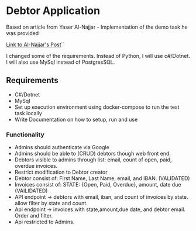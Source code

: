 # Debtor Application

Based on article from Yaser Al-Najjar - Implementation of the demo task he was provided

[Link to Al-Najjar's Post](https://dev.to/yaser/are-you-a-mediocre-developer-me-too-34ed)``


I changed some of the requirements. Instead of Python, I will use c#/Dotnet. I will also use MySql instead of PostgresSQL.

## Requirements

* C#/Dotnet
* MySql
* Set up execution environment using docker-compose to run the test task locally
* Write Documentation on how to setup, run and use

### Functionality

* Admins should authenticate via Google
* Admins should be able to (CRUD) debtors though web front end.
* Debtors visible to admins through list: email, count of open, paid, overdue invoices.
* Restrict modification to Debtor creator
* Debtor consist of: First Name, Last Name, email, and IBAN. (VALIDATED)
* Invoices consist of: STATE: {Open, Paid, Overdue}, amount, date due (VAILIDATED)
* API endpoint -> debtors with email, iban, and count of invoices by state. allow filter by state and count.
* Api endpoint -> invoices with state,amount,due date, and debtor email. Order and filter.
* Api restricted to Admins.
